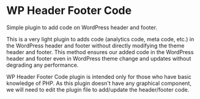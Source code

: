 # WP Header Footer Code
Simple plugin to add code on WordPress header and footer.

This is a very light plugin to adds code (analytics code, meta code, etc.) in the WordPress header and footer without directly modifying the theme header and footer.
This method ensures our added code in the WordPress header and footer even in WordPress theme change and updates without degrading any performance.

WP Header Footer Code plugin is intended only for those who have basic knowledge of PHP. As this plugin doesn't have any graphical component, we will need to edit the plugin file to add/update the header/footer code. 
